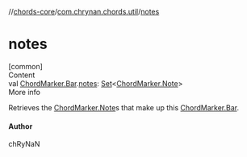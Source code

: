 //[chords-core](../../index.md)/[com.chrynan.chords.util](index.md)/[notes](notes.md)



# notes  
[common]  
Content  
val [ChordMarker.Bar](../com.chrynan.chords.model/-chord-marker/-bar/index.md).[notes](notes.md): [Set](https://kotlinlang.org/api/latest/jvm/stdlib/kotlin.collections/-set/index.html)<[ChordMarker.Note](../com.chrynan.chords.model/-chord-marker/-note/index.md)>  
More info  


Retrieves the [ChordMarker.Note](../com.chrynan.chords.model/-chord-marker/-note/index.md)s that make up this [ChordMarker.Bar](../com.chrynan.chords.model/-chord-marker/-bar/index.md).



#### Author  


chRyNaN

  



